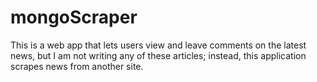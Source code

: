 # mongoScraper
This is a web app that lets users view and leave comments on the latest news, but I am not writing any of these articles; instead, this application scrapes news from another site.
